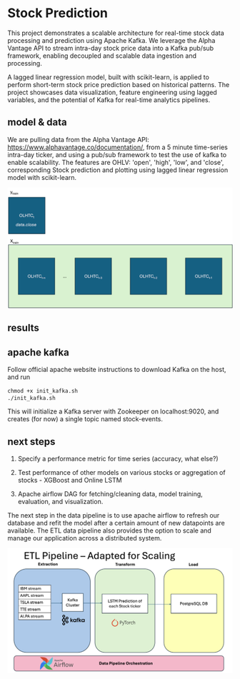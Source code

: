 # Stock Prediction #

This project demonstrates a scalable architecture for real-time stock data processing and prediction using Apache Kafka. We leverage the Alpha Vantage API to stream intra-day stock price data into a Kafka pub/sub framework, enabling decoupled and scalable data ingestion and processing. 

A lagged linear regression model, built with scikit-learn, is applied to perform short-term stock price prediction based on historical patterns. The project showcases data visualization, feature engineering using lagged variables, and the potential of Kafka for real-time analytics pipelines.

## model & data ##

We are pulling data from the Alpha Vantage API: https://www.alphavantage.co/documentation/, from a 5 minute time-series intra-day ticker, and using a pub/sub framework to test the use of kafka to enable scalability. The features are OHLV: 'open', 'high', 'low', and 'close', corresponding Stock prediction and plotting using lagged linear regression model with scikit-learn.

![Online LSTM Training](Online-training.png)

## results ##



## apache kafka ##

Follow official apache website instructions to download Kafka on the host, and run

```
chmod +x init_kafka.sh
./init_kafka.sh
```

This will initialize a Kafka server with Zookeeper on localhost:9020, and creates (for now) a single topic named stock-events. 

## next steps ##

1. Specify a performance metric for time series (accuracy, what else?)

2. Test performance of other models on various stocks or aggregation of stocks - XGBoost and Online LSTM

3. Apache airflow DAG for fetching/cleaning data, model training, evaluation, and visualization.

The next step in the data pipeline is to use apache airflow to refresh our database and refit the model after a certain amount of new datapoints are available.
The ETL data pipeline also provides the option to scale and manage our application across a distributed system.

![ETL Pipeline](ETL%20pipeline.png)
